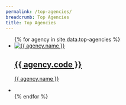 ```yaml
---
permalink: /top-agencies/
breadcrumb: Top Agencies
title: Top Agencies
---
```


<ul class="block-grid">
  {% for agency in site.data.top-agencies %}
    <li class="grid-item" >
        <a href="{{ agency.website }}"><img src= "{{ agency.image-url }}" alt="{{ agency.name }}" />
          <h2>{{ agency.code }}</h2>
          <p>{{ agency.name }}</p>
        </a>
    </li>       
    <li class="grid-item filler"></li>      
  {% endfor %}   
</ul>
